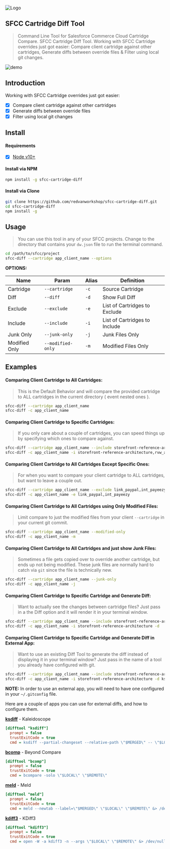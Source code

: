 ![Logo](https://red-van-workshop.s3.us-east-1.amazonaws.com/logo.png "Logo")

SFCC Cartridge Diff Tool
---

> Command Line Tool for Salesforce Commerce Cloud Cartridge Compare.  SFCC Cartridge Diff Tool.  Working with SFCC Cartridge overrides just got easier:  Compare client cartridge against other cartridges, Generate diffs between override files & Filter using local git changes.

![demo](https://red-van-workshop.s3.us-east-1.amazonaws.com/sfcc-cartridge-diff.gif?v=1.1.0)


Introduction
---

Working with SFCC Cartridge overrides just got easier:

- [X] Compare client cartridge against other cartridges
- [X] Generate diffs between override files
- [X] Filter using local git changes

Install
---

#### Requirements

- [X] [Node v10+](https://nodejs.org/en/download/)

#### Install via NPM

```bash
npm install -g sfcc-cartridge-diff
```

#### Install via Clone

```bash
git clone https://github.com/redvanworkshop/sfcc-cartridge-diff.git
cd sfcc-cartridge-diff
npm install -g
```

Usage
---

> You can use this tool in any of your SFCC projects. Change to the directory that contains your `dw.json` file to run the terminal command.

```bash
cd /path/to/sfcc/project
sfcc-diff --cartridge app_client_name --options
```

**OPTIONS:**

Name          | Param             | Alias | Definition
--------------|-------------------|-------|----------------------------------------------
Cartridge     | `--cartridge`     | `-c`  | Source Cartridge
Diff          | `--diff`          | `-d`  | Show Full Diff
Exclude       | `--exclude`       | `-e`  | List of Cartridges to Exclude
Include       | `--include`       | `-i`  | List of Cartridges to Include
Junk Only     | `--junk-only`     | `-j`  | Junk Files Only
Modified Only | `--modified-only` | `-m`  | Modified Files Only

Examples
---

#### Comparing Client Cartridge to All Cartridges:

> This is the Default Behavior and will compare the provided cartridge to ALL cartridges in the current directory ( event nested ones ).

```bash
sfcc-diff --cartridge app_client_name
sfcc-diff -c app_client_name
```

#### Comparing Client Cartridge to Specific Cartridges:

> If you only care about a couple of cartridges, you can speed things up by specifying which ones to compare against.

```bash
sfcc-diff --cartridge app_client_name --include storefront-reference-architecture,rvw_autobahn_core
sfcc-diff -c app_client_name -i storefront-reference-architecture,rvw_autobahn_core
```

#### Comparing Client Cartridge to All Cartridges Except Specific Ones:

> For when you want to compare your client cartridge to ALL cartridges, but want to leave a couple out.

```bash
sfcc-diff --cartridge app_client_name --exclude link_paypal,int_payeezy
sfcc-diff -c app_client_name -e link_paypal,int_payeezy
```

#### Comparing Client Cartridge to All Cartridges using Only Modified Files:

> Limit compare to just the modified files from your client `--cartridge` in your current git commit.

```bash
sfcc-diff --cartridge app_client_name --modified-only
sfcc-diff -c app_client_name -m
```

#### Comparing Client Cartridge to All Cartridges and just show Junk Files:

> Sometimes a file gets copied over to override another cartridge, but ends up not being modified.  These junk files are normally hard to catch via `git` since the file is technically new.

```bash
sfcc-diff --cartridge app_client_name --junk-only
sfcc-diff -c app_client_name -j
```

#### Comparing Client Cartridge to Specific Cartridge and Generate Diff:

> Want to actually see the changes between cartridge files? Just pass in a the Diff option and it will render it in your terminal window.

```bash
sfcc-diff --cartridge app_client_name --include storefront-reference-architecture --diff
sfcc-diff -c app_client_name -i storefront-reference-architecture -d
```

#### Comparing Client Cartridge to Specific Cartridge and Generate Diff in External App:

> Want to use an existing Diff Tool to generate the diff instead of displaying it in your terminal window? Just pass in the name of a tool you already have configured with git.

```bash
sfcc-diff --cartridge app_client_name --include storefront-reference-architecture --diff=ksdiff
sfcc-diff -c app_client_name -i storefront-reference-architecture -d ksdiff
```

**NOTE:** In order to use an external app, you will need to have one configured in your `~/.gitconfig` file.

Here are a couple of apps you can use for external diffs, and how to configure them.

**[ksdiff](https://kaleidoscope.app/ksdiff2)** - Kaleidoscope

```ini
[difftool "ksdiff"]
  prompt = false
  trustExitCode = true
  cmd = ksdiff --partial-changeset --relative-path \"$MERGED\" -- \"$LOCAL\" \"$REMOTE\"
```

**[bcomp](https://www.scootersoftware.com/download.php)** - Beyond Compare

```ini
[difftool "bcomp"]
  prompt = false
  trustExitCode = true
  cmd = bcompare -solo \"$LOCAL\" \"$REMOTE\"
```

**[meld](http://meldmerge.org/)** - Meld

```ini
[difftool "meld"]
  prompt = false
  trustExitCode = true
  cmd = meld --newtab --label=\"$MERGED\" \"$LOCAL\" \"$REMOTE\" &> /dev/null &
```

**[kdiff3](http://kdiff3.sourceforge.net/)** - KDiff3

```ini
[difftool "kdiff3"]
  prompt = false
  trustExitCode = true
  cmd = open -W -a kdiff3 -n --args \"$LOCAL\" \"$REMOTE\" &> /dev/null &
```
